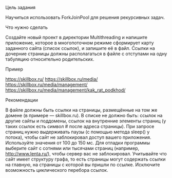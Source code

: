 Цель задания

Научиться использовать ForkJoinPool для решения рекурсивных задач.

Что нужно сделать

Создайте новый проект в директории Multithreading и напишите приложение, которое в многопоточном режиме сформирует карту заданного сайта (список ссылок), и запишите её в файл. Ссылки на дочерние страницы должны располагаться в файле с отступами на одну табуляцию относительно родительских.

Пример

https://skillbox.ru/
    https://skillbox.ru/media/
        https://skillbox.ru/media/management/
            https://skillbox.ru/media/management/kak_rat_podkhod/

Рекомендации

В файле должны быть ссылки на страницы, размещённые на том же домене (в примере — skillbox.ru). В списке не должно быть:
ссылок на другие сайты и поддомены,
ссылок на внутренние элементы страниц (у таких ссылок есть символ # после адреса страницы).
При запросе страниц нужно выдерживать паузы (с помощью метода sleep() у потока), чтобы сайт не заблокировал доступ вашего приложения. Используйте значения от 100 до 150 мс.
Для отладки программы выберите сайт с сотнями или тысячами страниц (например, http://www.lenta.ru/), чтобы сервер вас не заблокировал.
Учитывайте что сайт имеет структуру графа, то есть страницы могут содержать ссылки на главную, на страницы с которой вы пришли по ссылке. Исключите возможность циклического перебора ссылок.
